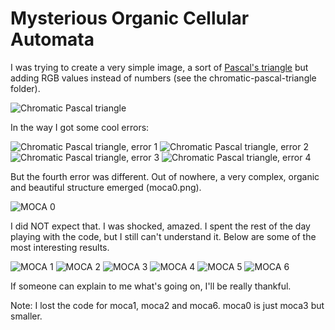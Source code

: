 # Mysterious Organic Cellular Automata

I was trying to create a very simple image, a sort of [Pascal's triangle](https://en.wikipedia.org/wiki/Pascal's_triangle) but adding RGB values instead of numbers (see the chromatic-pascal-triangle folder).

![Chromatic Pascal triangle](chromatic-pascal-triangle/chromatic-pascal-triangle.png)

In the way I got some cool errors:

![Chromatic Pascal triangle, error 1](chromatic-pascal-triangle/chromatic-pascal-triangle-error-1.png)
![Chromatic Pascal triangle, error 2](chromatic-pascal-triangle/chromatic-pascal-triangle-error-2.png)
![Chromatic Pascal triangle, error 3](chromatic-pascal-triangle/chromatic-pascal-triangle-error-3.png)
![Chromatic Pascal triangle, error 4](chromatic-pascal-triangle/chromatic-pascal-triangle-error-4.png)

But the fourth error was different. Out of nowhere, a very complex, organic and beautiful structure emerged (moca0.png).

![MOCA 0](/moca0.png)

I did NOT expect that. I was shocked, amazed. I spent the rest of the day playing with the code, but I still can't understand it. Below are some of the most interesting results.

![MOCA 1](/moca1.png)
![MOCA 2](/moca2.png)
![MOCA 3](/moca3.png)
![MOCA 4](/moca4.png)
![MOCA 5](/moca5.png)
![MOCA 6](/moca6.png)

If someone can explain to me what's going on, I'll be really thankful.

Note: I lost the code for moca1, moca2 and moca6. moca0 is just moca3 but smaller.
